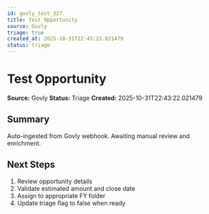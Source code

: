 ```yaml
---
id: govly_test_327
title: Test Opportunity
source: Govly
triage: true
created_at: 2025-10-31T22:43:22.021479
status: triage
---
```


# Test Opportunity

**Source:** Govly
**Status:** Triage
**Created:** 2025-10-31T22:43:22.021479

## Summary

Auto-ingested from Govly webhook. Awaiting manual review and enrichment.

## Next Steps

1. Review opportunity details
2. Validate estimated amount and close date
3. Assign to appropriate FY folder
4. Update triage flag to false when ready

